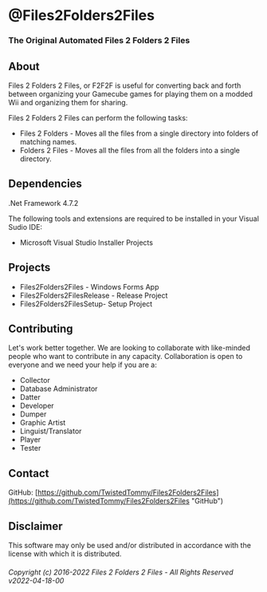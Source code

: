 # @Files2Folders2Files
### The Original Automated Files 2 Folders 2 Files
## About
Files 2 Folders 2 Files, or F2F2F is useful for converting back and forth between organizing your Gamecube games for playing them on a modded Wii and organizing them for sharing.  
  
Files 2 Folders 2 Files can perform the following tasks:  
- Files 2 Folders - Moves all the files from a single directory into folders of matching names.  
- Folders 2 Files - Moves all the files from all the folders into a single directory.  
## Dependencies
.Net Framework 4.7.2  
  
The following tools and extensions are required to be installed in your Visual Sudio IDE:  
- Microsoft Visual Studio Installer Projects
## Projects
- Files2Folders2Files - Windows Forms App
- Files2Folders2FilesRelease - Release Project
- Files2Folders2FilesSetup- Setup Project
## Contributing
Let's work better together. We are looking to collaborate with like-minded people who want to contribute in any capacity. Collaboration is open to everyone and we need your help if you are a:  
- Collector
- Database Administrator
- Datter
- Developer
- Dumper
- Graphic Artist
- Linguist/Translator
- Player
- Tester
## Contact
GitHub: [https://github.com/TwistedTommy/Files2Folders2Files](https://github.com/TwistedTommy/Files2Folders2Files "GitHub")  
## Disclaimer
This software may only be used and/or distributed in accordance with the license with which it is distributed.
###### Copyright (c) 2016-2022 Files 2 Folders 2 Files - All Rights Reserved v2022-04-18-00
